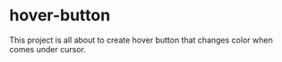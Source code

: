 # hover-button
 This project is all about to create hover button that changes color when comes under cursor.

